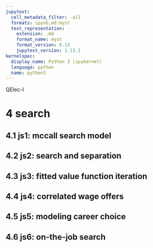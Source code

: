 ```yaml
---
jupytext:
  cell_metadata_filter: -all
  formats: ipynb,md:myst
  text_representation:
    extension: .md
    format_name: myst
    format_version: 0.13
    jupytext_version: 1.13.1
kernelspec:
  display_name: Python 3 (ipykernel)
  language: python
  name: python3
---
```


QElec-I

# 4 search

## 4.1 js1: mccall search model

## 4.2 js2: search and separation

## 4.3 js3: fitted value function iteration

## 4.4 js4: correlated wage offers

## 4.5 js5: modeling career choice

## 4.6 js6: on-the-job search
